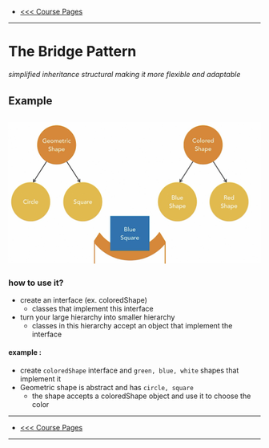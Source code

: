 - [<<< Course Pages](../README.md)
---
# The Bridge Pattern
###### simplified inheritance structural making it more flexible and adaptable
## Example
![the bridge pattern](../media/1.PNG)
----
### how to use it?
- create an interface (ex. coloredShape)
    - classes that implement this interface
- turn your large hierarchy into smaller hierarchy
    - classes in this hierarchy accept an object that implement the interface
    
#### example :
- create `coloredShape` interface and `green, blue, white` shapes that implement it
- Geometric shape is abstract and has `circle, square`
    - the shape accepts a coloredShape object and use it to choose the color


---
- [<<< Course Pages](../README.md)
---